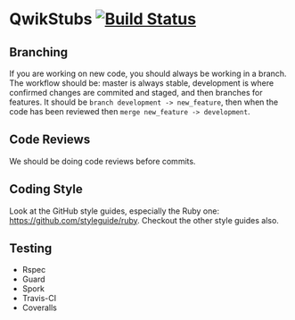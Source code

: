 # QwikStubs [![Build Status](https://secure.travis-ci.org/TheConstructors/QwikStubs.png)](http://travis-ci.org/TheConstructors/QwikStubs)

## Branching 
If you are working on new code, you should always be working in a branch. The workflow should be: master is always stable,
development is where confirmed changes are commited and staged, and then branches for features. It should be 
`branch development -> new_feature`, then when the code has been reviewed then `merge new_feature -> development`.

## Code Reviews
We should be doing code reviews before commits. 

## Coding Style 
Look at the GitHub style guides, especially the Ruby one: https://github.com/styleguide/ruby. Checkout the other 
style guides also.

## Testing
* Rspec
* Guard
* Spork
* Travis-CI
* Coveralls
